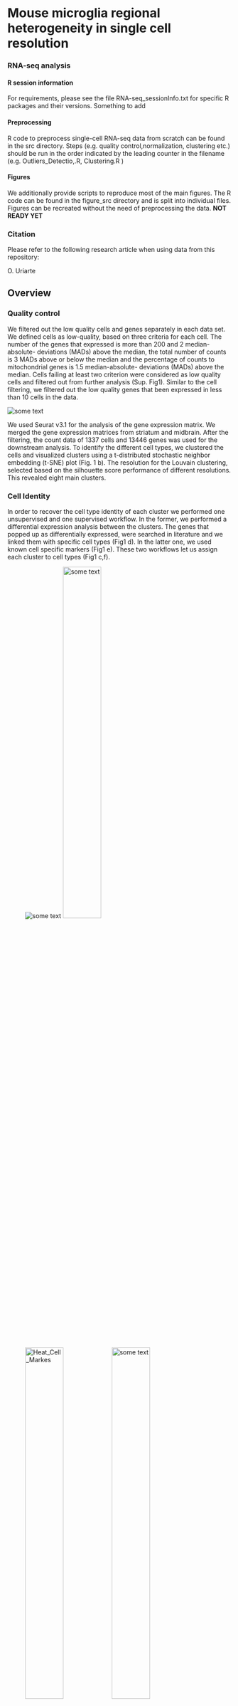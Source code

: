 # Mouse microglia regional heterogeneity in single cell resolution



### RNA-seq analysis

#### R session information

For requirements, please see the file RNA-seq_sessionInfo.txt for specific R packages and their versions.
Something to add

#### Preprocessing

R code to preprocess single-cell RNA-seq data from scratch can be found in the src directory. Steps (e.g. quality control,normalization, clustering etc.) should be run in the order indicated by the leading counter in the filename (e.g. Outliers_Detectio,.R, Clustering.R )

#### Figures

We additionally provide scripts to reproduce most of the main figures.
The R code can be found in the figure_src directory and is split into individual files.
Figures can be recreated without the need of preprocessing the data. **NOT READY YET**

### Citation

Please refer to the following research article when using data from this repository:

O. Uriarte


## Overview



### Quality control

We filtered out the low quality cells and genes separately in each data set. We defined cells as low-quality, based on three criteria for each cell.  The number of the genes that expressed is more than 200 and 2 median-absolute- deviations (MADs) above the median, the total number of counts is 3 MADs above or below the median and the percentage of counts to mitochondrial genes is 1.5 median-absolute- deviations (MADs) above the median. Cells failing at least two criterion were considered as low quality cells and filtered out from further analysis (Sup. Fig1). Similar to the cell filtering, we filtered out the low quality genes that been expressed in less than 10 cells in the data.


<img src="Plots/QC.png" alt="some text">

We used Seurat v3.1 for the analysis of the gene expression matrix. We merged the gene expression matrices from striatum and midbrain. After the filtering, the count data of 1337 cells and 13446 genes was used for the downstream analysis. To identify the different cell types, we clustered the cells and visualized clusters using a t-distributed stochastic neighbor embedding (t-SNE) plot (Fig. 1 b). The resolution for the Louvain clustering, selected based on the silhouette score performance of different resolutions. This revealed eight main clusters. 

### Cell Identity

In order to recover the cell type identity of each cluster we performed one unsupervised and one supervised workflow.  In the former, we performed a differential expression analysis between the clusters. The genes that popped up as differentially expressed, were searched in literature and we linked them with specific cell types (Fig1 d). In the latter one, we used known cell specific markers (Fig1 e).  These two workflows let us assign each cluster to cell types (Fig1 c,f). 


<figure>
  <img src="Plots/Data.png" alt="some text">
  <img src="Plots/DF_Clusters.png" alt="some text" width=45%>
  <img src="Plots/Heat_Cell_Markes.png" alt="Heat_Cell_Markes" width=45%>
  <img src="Plots/Barplot.png" alt="some text" width=45%>
  <img src="Plots/Bar_Plots.png" alt="some text" width=45%>
  <figcaption><b>Fig.1:</b> Two-dimensional t-SNE plot of 1036 individual cells at two different regions of mouse brain. Each dot represents a single cell.  
  <b>a)</b> The colors correspond to different regions of the mouse brain. 
  <b>b)</b> t-SNE plot where the colors correspond to eight different clusters. 
  <b>c)</b> The colors correspond to different cell types, which were assigned based on specific cell markers. 
  <b>d)</b> Heat map of the top 15 differentially expressed genes for each cluster. 
  <b>e)</b> Heat map using specific cell type markers.
  <b>f)</b> Bar plot of cell type markers of each cell, colored based on the different cell types.
  <b>g)</b> Bar plot of with the number of cells from the different brain regions per clusters.</figcaption>
</figure>

<figure>
    <img src="Plots/Garnett.png" alt="some text" width=45%>
    <figcaption>t-SNE plot where the colors correspond to garnett cell identity assignment using as cell type markers (<b>Oligodendrocytes:</b> Mog, Mag, Plp1, Mbp, Ermn, Enpp6, Pdgfra, Olig1, Olig2, Cspg4 , <b>Astrocytes:</b> Slc1a2, Aqp4, Gja1, <b>Microglia:</b> Tmem119, P2ry13, Aif1, Cts3, Cx3Xr1, <b>Neurons:</b> Syn1, Gad1, Gad2, Th, Meg3, Slc17a6
, <b>Endothelial:</b> Pecam1, Dcn, Igfbpl1, <b>Ependymal:</b> Igf2, Ccdc153).</figcaption>
</figure>


### Microglia Subpopulations
Since we focus here on the microglia, we subset the data and keep only the cells that were identified as microglia.
We re calculate the most variable genes only in microglia population and then re-project and cluster these cells. 
This revealed four different clusters (Fig2, a). The minor cluster (cluster 4) seems to express also oligodendrocyte markers. This also supported by the assignment of the cell identities using garnett.

**&ast;<span style="color:red">The differential expression analysis was based on counts and not on the intergraded data, as suggesterd in https://satijalab.org/seurat/faq.html FAQ4</span>.**


<figure>
    <img src="Plots/Microglia1.png" alt="some text" width=45%>
    <img src="Plots/DF_Micro_1.png" alt="some text" width=45%>
    <figcaption><b>Fig.?:</b> Heatmap of the differentially expressed genes. 
    <b>a)</b> tSNE projection of Microglia 
    <b>b)</b> Differentially expression analysis between the microglia subpopulations.</figcaption>
</figure>

We filtered out the fourth cluster from the further analysis. Then we performed differential expression analysis between the clusters and the brain regions (Fig2, b). 


#### Differential Expression Between Clusters
<figure>
    <img src="Plots/DF_Micro_Seurat.png" alt="some text" width=45%>
    <img src="Plots/DF_Micro_Monocle.png" alt="some text" width=45%>
    <figcaption><b>Fig.?:</b> Heatmap of the differentially expressed genes. 
    <b>a)</b> Differentially expression analysis between the microglia subpopulations using Seurat order on the average logfc. 
    <b>b)</b> Differentially expression analysis between the microglia subpopulations using Seurat order on the average qvalue.</figcaption>
</figure>

Also, I selected these genes to see the expression of them. Clearly there is a pattern. In monocle some of them poped up as df using the qvalue as criterion of significance, and thery are not the top ones.
<img src="Plots/Barplot_Homeostatic.png" alt="some text" width=45%>

USING MONOCLE
       "status"    "family"    "pval"  "qval"  "gene_short_name"
"LGMN"  "OK"    "negbinomial.size"  8.31768090541528e-06    0.00319517770780881 "LGMN"
"P2RY12"    "OK"    "negbinomial.size"  5.28026686435796e-06    0.0022901028384288  "P2RY12"
"FCRLS" "OK"    "negbinomial.size"  9.85748011699133e-08    6.97546421962886e-05    "FCRLS"
"CSF1"  "OK"    "negbinomial.size"  2.09939470193106e-06    0.00104542080620234 "CSF1"

USING SEURAT
0.00617135162185148 0.404239157791022   0.711   0.709   1   "2" "LGMN"  0.129730086103788



#### Differential Expression Between Conditions

<figure>
    <img src="Plots/DF_Cond_Micro_Seurat.png" alt="some text" width=45%>
    <figcaption>Fig.2: Heatmap of the differentially expressed genes between brain regions order by logfoldChange.</figcaption>
</figure>



